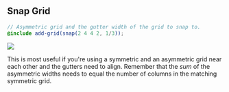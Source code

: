 ## Snap Grid

```scss
// Asymmetric grid and the gutter width of the grid to snap to.
@include add-grid(snap(2 4 4 2, 1/3));
```

<img src="img/snap.png">

<p class="small">
  This is most useful if you're using a symmetric and an asymmetric grid near
  each other and the gutters need to align. Remember that the <em>sum</em> of
  the asymmetric widths needs to equal the number of columns in the matching
  symmetric grid.
</p>
